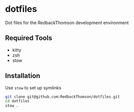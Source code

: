 # dotfiles

Dot files for the RedbackThomson development environment

## Required Tools

- kitty
- zsh
- stow

## Installation

Use `stow` to set up symlinks

```bash
git clone git@github.com:RedbackThomson/dotfiles.git
cd dotfiles
stow .
```